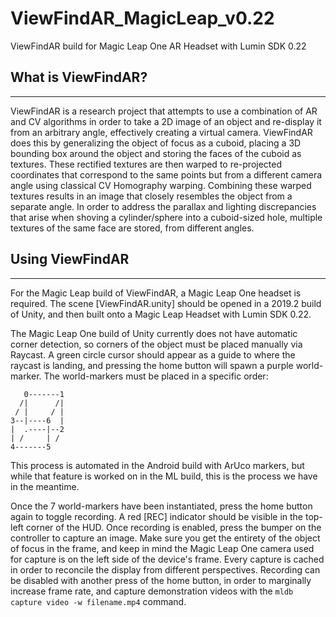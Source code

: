 # ViewFindAR_MagicLeap_v0.22
ViewFindAR build for Magic Leap One AR Headset with Lumin SDK 0.22

## What is ViewFindAR?
------
ViewFindAR is a research project that attempts to use a combination of AR and CV algorithms in order to take a 2D image
of an object and re-display it from an arbitrary angle, effectively creating a virtual camera. ViewFindAR does this by 
generalizing the object of focus as a cuboid, placing a 3D bounding box around the object and storing the faces of 
the cuboid as textures. 
These rectified textures are then warped to re-projected coordinates that correspond to the same points but from a different camera angle using classical CV Homography warping. 
Combining these warped textures results in an image that closely resembles the object from a separate angle. In order to address the parallax and lighting discrepancies that arise when shoving a cylinder/sphere into a cuboid-sized hole, multiple textures of the same face are stored, from different angles. 

## Using ViewFindAR
------
For the Magic Leap build of ViewFindAR, a Magic Leap One headset is required. The scene [ViewFindAR.unity] should be opened 
in a 2019.2 build of Unity, and then built onto a Magic Leap Headset with Lumin SDK 0.22. 

The Magic Leap One build of Unity currently does not have automatic corner detection, so corners of the object must be placed manually via Raycast. A green circle cursor should appear as a guide to where the raycast is landing, and pressing the home button will spawn a purple world-marker. The world-markers must be placed in a specific order: 
```
   0-------1
  /|      /|
 / |     / |
3--|----6  |
|  .----|--2
| /     | /
4-------5
```
This process is automated in the Android build with ArUco markers, but while that feature is worked on in the ML build, this is the process we have in the meantime. 

Once the 7 world-markers have been instantiated, press the home button again to toggle recording. A red [REC] indicator should be visible in the top-left corner of the HUD. Once recording is enabled, press the bumper on the controller to capture an image. Make sure you get the entirety of the object of focus in the frame, and keep in mind the Magic Leap One camera used for capture is on the left side of the device's frame. Every capture is cached in order to reconcile the display from different perspectives. Recording can be disabled with another press of the home button, in order to marginally increase frame rate, and capture demonstration videos with the ```mldb capture video -w filename.mp4``` command. 
